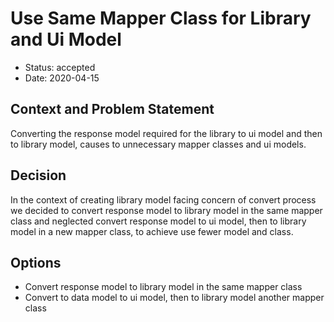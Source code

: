 # Use Same Mapper Class for Library and Ui Model

* Status: accepted
* Date: 2020-04-15

## Context and Problem Statement

Converting the response model required for the library to ui model and then to library model, causes to unnecessary mapper classes and ui models.

## Decision

In the context of creating library model facing concern of convert process we decided to convert response model to library model in the same mapper class and neglected convert response model to ui model, then to library model in a new mapper class, to achieve use fewer model and class.

## Options <!-- optional -->

* Convert response model to library model in the same mapper class
* Convert to data model to ui model, then to library model another mapper class 

